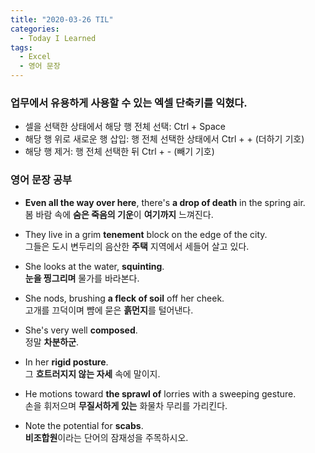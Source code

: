 ```yaml
---
title: "2020-03-26 TIL"
categories:
  - Today I Learned
tags:
  - Excel
  - 영어 문장
---
```


### 업무에서 유용하게 사용할 수 있는 엑셀 단축키를 익혔다.
-   셀을 선택한 상태에서 해당 행 전체 선택: Ctrl + Space
-   해당 행 위로 새로운 행 삽입: 행 전체 선택한 상태에서 Ctrl + + (더하기 기호)
-   해당 행 제거: 행 전체 선택한 뒤 Ctrl + - (빼기 기호)

### 영어 문장 공부
-   **Even all the way over here**, there's **a drop of death** in the spring air.  
    봄 바람 속에 **숨은 죽음의 기운**이 **여기까지** 느껴진다.
    
-   They live in a grim **tenement** block on the edge of the city.  
    그들은 도시 변두리의 음산한 **주택** 지역에서 세들어 살고 있다.
    
-   She looks at the water, **squinting**.  
    **눈을 찡그리며** 물가를 바라본다.
    
-   She nods, brushing **a fleck of soil** off her cheek.  
    고개를 끄덕이며 뺨에 묻은 **흙먼지**를 털어낸다.
    
-   She's very well **composed**.  
    정말 **차분하군**.
    
-   In her **rigid posture**.  
    그 **흐트러지지 않는 자세** 속에 말이지.
    
-   He motions toward **the sprawl of** lorries with a sweeping gesture.  
    손을 휘저으며 **무질서하게 있는** 화물차 무리를 가리킨다.
    
-   Note the potential for **scabs**.  
    **비조합원**이라는 단어의 잠재성을 주목하시오.
    
